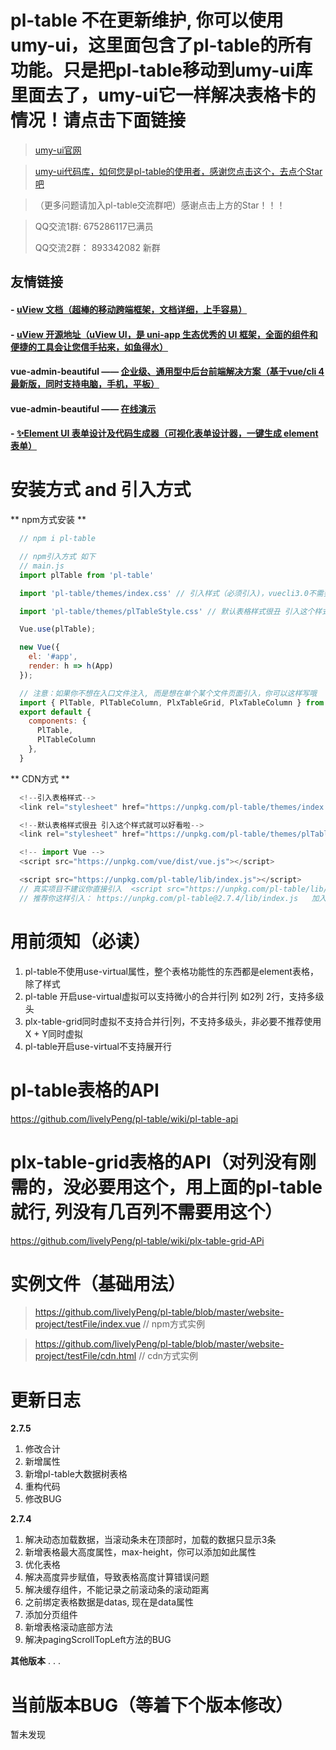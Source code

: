 # pl-table  不在更新维护, 你可以使用umy-ui，这里面包含了pl-table的所有功能。只是把pl-table移动到umy-ui库里面去了，umy-ui它一样解决表格卡的情况！请点击下面链接

> [umy-ui官网](http://www.umyui.com/)

> [umy-ui代码库，如何您是pl-table的使用者，感谢您点击这个，去点个Star吧](https://github.com/u-leo/umy-ui)

> （更多问题请加入pl-table交流群吧）感谢点击上方的Star！！！

> QQ交流1群: 675286117已满员
> 
> QQ交流2群： 893342082 新群


## 友情链接

#### - [uView 文档（超棒的移动跨端框架，文档详细，上手容易）](https://uviewui.com/)

#### - [uView 开源地址（uView UI，是 uni-app 生态优秀的 UI 框架，全面的组件和便捷的工具会让您信手拈来，如鱼得水）](https://github.com/YanxinNet/uView)

#### **vue-admin-beautiful** —— [企业级、通用型中后台前端解决方案（基于vue/cli 4 最新版，同时支持电脑，手机，平板）](https://github.com/chuzhixin/vue-admin-beautiful)

#### **vue-admin-beautiful** —— [在线演示](http://beautiful.panm.cn/vue-admin-beautiful/#/index)

#### - [✨Element UI 表单设计及代码生成器（可视化表单设计器，一键生成 element 表单）](https://github.com/JakHuang/form-generator)

# 安装方式 and 引入方式
  ** npm方式安装 **
``` javascript
  // npm i pl-table

  // npm引入方式 如下
  // main.js
  import plTable from 'pl-table'

  import 'pl-table/themes/index.css' // 引入样式（必须引入)，vuecli3.0不需要配置，cli2.0请查看webpack是否配置了url-loader对woff，ttf文件的引用,不配置会报错哦

  import 'pl-table/themes/plTableStyle.css' // 默认表格样式很丑 引入这个样式就可以好看啦（如果你不喜欢这个样式，就不要引入，不引入就跟ele表格样式一样）

  Vue.use(plTable);

  new Vue({
    el: '#app',
    render: h => h(App)
  });

  // 注意：如果你不想在入口文件注入, 而是想在单个某个文件页面引入，你可以这样写哦
  import { PlTable, PlTableColumn, PlxTableGrid, PlxTableColumn } from 'pl-table';
  export default {
    components: {
      PlTable,
      PlTableColumn
    },
  }
```

  ** CDN方式 **
``` javascript
  <!--引入表格样式-->
  <link rel="stylesheet" href="https://unpkg.com/pl-table/themes/index.css">

  <!--默认表格样式很丑 引入这个样式就可以好看啦-->
  <link rel="stylesheet" href="https://unpkg.com/pl-table/themes/plTableStyle.css">

  <!-- import Vue -->
  <script src="https://unpkg.com/vue/dist/vue.js"></script>

  <script src="https://unpkg.com/pl-table/lib/index.js"></script>
  // 真实项目不建议你直接引入  <script src="https://unpkg.com/pl-table/lib/index.js"></script>这样去引如会直接下最新版本，如果你的项目打包发     // 布了，然后遇见pl-table大更新 你可能项目会报错。
  // 推荐你这样引入： https://unpkg.com/pl-table@2.7.4/lib/index.js   加入版本号！
```


# 用前须知（必读）
   1. pl-table不使用use-virtual属性，整个表格功能性的东西都是element表格，除了样式
   2. pl-table 开启use-virtual虚拟可以支持微小的合并行|列 如2列 2行，支持多级头
   3. plx-table-grid同时虚拟不支持合并行|列，不支持多级头，非必要不推荐使用X + Y同时虚拟
   4. pl-table开启use-virtual不支持展开行

# pl-table表格的API
  https://github.com/livelyPeng/pl-table/wiki/pl-table-api

# plx-table-grid表格的API（对列没有刚需的，没必要用这个，用上面的pl-table就行, 列没有几百列不需要用这个）
  https://github.com/livelyPeng/pl-table/wiki/plx-table-grid-APi

# 实例文件（基础用法）
>  https://github.com/livelyPeng/pl-table/blob/master/website-project/testFile/index.vue // npm方式实例

>  https://github.com/livelyPeng/pl-table/blob/master/website-project/testFile/cdn.html // cdn方式实例


# 更新日志
**2.7.5**
1. 修改合计
2. 新增属性
3. 新增pl-table大数据树表格
4. 重构代码
5. 修改BUG


**2.7.4**
1. 解决动态加载数据，当滚动条未在顶部时，加载的数据只显示3条
2. 新增表格最大高度属性，max-height，你可以添加如此属性
3. 优化表格
4. 解决高度异步赋值，导致表格高度计算错误问题
5. 解决缓存组件，不能记录之前滚动条的滚动距离
6. 之前绑定表格数据是datas, 现在是data属性
7. 添加分页组件
8. 新增表格滚动底部方法
9. 解决pagingScrollTopLeft方法的BUG

 **其他版本**
 .
 .
 .

# 当前版本BUG（等着下个版本修改）
 暂未发现

